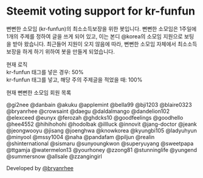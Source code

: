 # Steemit voting support for kr-funfun

뻔뻔한 소모임 (kr-funfun)의 최소소득보장을 위한 봇입니다.
뻔뻔한 소모임은 1주일에 1개의 주제를 정하여 글을 쓰게 되어 있고, 이는 본디 @korea의 소모임 지원으로 보팅을 받아 왔습니다.
최근들어 지원이 오지 않음에 따라, 뻔뻔한 소모임 자체에서 최소소득보장을 하게 하기 위하여 봇을 만들게 되었습니다.

현재 로직<br>
kr-funfun 태그를 넣은 경우: 50%<br>
kr-funfun 태그를 넣고, 해당 주의 주제글을 적었을 때: 100%<br>

현재 뻔뻔한 소모임 회원 목록

@gi2nee @danbain @akuku @applemint @bella99 @bji1203 @blaire0323 @bryanrhee @crowsaint @daegu @daldalmango @dandelion102 @elexceed @eunyx @ferozah @ghdcks10 @goodfeelings @goodhello @hee4552 @hihihohohi @hodolbak @illluck @innovit @jang-doctor @jeank
@jeongwooyu @jisang @joenghwa @knowkorea @kyungbi105 @ladyuhyun @minyool @mssy1004 @naha @pandafam @piljun @realin @shinternational @sismaru @sunyoungkwon @superyuyang @sweetpapa @ttgamja @watermelon13 @yourhoney @zzong81 @stunninglife @yungend @summersnow @allsale @zzangingirl

Developed by [@bryanrhee](https://steemit.com/@bryanrhee)

